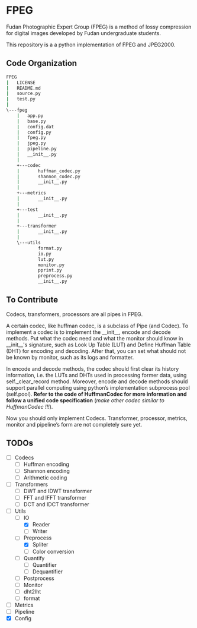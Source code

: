 # FPEG

Fudan Photographic Expert Group (FPEG) is a method of lossy compression for digital images developed by Fudan undergraduate students.

This repository is a a python implementation of FPEG and JPEG2000.



## Code Organization

```bash
FPEG
|   LICENSE
|   README.md
|   source.py
|   test.py
|
\---fpeg
    |   app.py
    |   base.py
    |   config.dat
    |   config.py
    |   fpeg.py
    |   jpeg.py
    |   pipeline.py
    |   __init__.py
    |
    +---codec
    |       huffman_codec.py
    |       shannon_codec.py
    |       __init__.py
    |
    +---metrics
    |       __init__.py
    |
    +---test
    |       __init__.py
    |
    +---transformer
    |       __init__.py
    |
    \---utils
            format.py
            io.py
            lut.py
            monitor.py
            pprint.py
            preprocess.py
            __init__.py
```



## To Contribute

Codecs, transformers, processors are all pipes in FPEG. 

A certain codec, like huffman codec, is a subclass of Pipe (and Codec). To implement a codec is to implement the \_\_init\_\_, encode and decode methods. Put what the codec need and what the monitor should know in \_\_init\_\_'s signature, such as Look Up Table (LUT) and Define Huffman Table (DHT) for encoding and decoding. After that, you can set what should not be known by monitor, such as its logs and formatter.

In encode and decode methods, the codec should first clear its history information, i.e. the LUTs and DHTs used in processing former data, using self._clear_record method. Moreover, encode and decode methods should support parallel computing using python’s implementation subprocess pool (self.pool). **Refer to the code of HuffmanCodec for more information and follow a unified code specification** (*make other codec similar to HuffmanCodec !!!*).

Now you should only implement Codecs. Transformer, processor, metrics, monitor and pipeline’s form are not completely sure yet.

 

## TODOs

- [ ] Codecs
	- [ ] Huffman encoding
	- [ ] Shannon encoding
	- [ ] Arithmetic coding
- [ ] Transformers
  - [ ] DWT and IDWT transformer
  - [ ] FFT and IFFT transformer
  - [ ] DCT and IDCT transformer
- [ ] Utils
	- [ ] IO
	  - [x] Reader
	  - [ ] Writer
	- [ ] Preprocess
	  - [x] Spliter
	  - [ ] Color conversion
	- [ ] Quantify
	  - [ ] Quantifier
	  - [ ] Dequantifier
	- [ ] Postprocess
	- [ ] Monitor
	- [ ] dht2lht
	- [ ] format
- [ ] Metrics
- [ ] Pipeline
- [x] Config